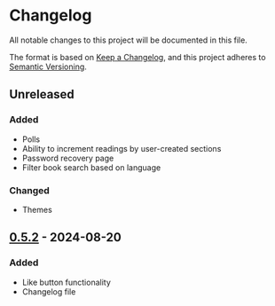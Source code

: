 # Changelog

All notable changes to this project will be documented in this file.

The format is based on [Keep a Changelog](https://keepachangelog.com/en/1.1.0/),
and this project adheres to [Semantic Versioning](https://semver.org/spec/v2.0.0.html).

## Unreleased

### Added

- Polls
- Ability to increment readings by user-created sections
- Password recovery page
- Filter book search based on language

### Changed

- Themes

## [0.5.2] - 2024-08-20

### Added

- Like button functionality
- Changelog file

[0.5.2]: https://github.com/zachariahwatson/thispage/releases/tag/0.5.2
